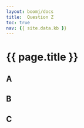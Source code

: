 ```yaml
---
layout: boomj/docs
title:  Question Z
toc: true
nav: {{ site.data.kb }}
---
```


# {{ page.title }}

## A

## B

## C